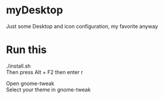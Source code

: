 # myDesktop
Just some Desktop and icon configuration, my favorite anyway  

# Run this
./install.sh  
Then press Alt + F2 then enter r  

Open gnome-tweak  
Select your theme in gnome-tweak  
